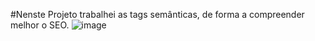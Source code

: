 #Nenste Projeto trabalhei as tags semânticas, de forma a compreender melhor o SEO.
![image](https://user-images.githubusercontent.com/62224609/133002863-55ca0900-9753-469e-925f-f7962109d562.png)
